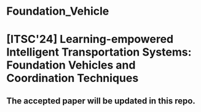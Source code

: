 # Foundation_Vehicle
# [ITSC'24] Learning-empowered Intelligent Transportation Systems: Foundation Vehicles and Coordination Techniques

## The accepted paper will be updated in this repo.
